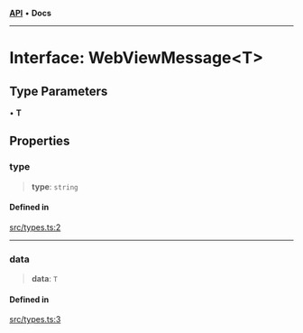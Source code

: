 [**API**](../../API.md) • **Docs**

***

# Interface: WebViewMessage\<T\>

## Type Parameters

• **T**

## Properties

### type

> **type**: `string`

#### Defined in

[src/types.ts:2](https://github.com/inokawa/react-native-react-bridge/blob/5ee94fe89bf5e5651d81f91c134d0e6639b5c7a5/src/types.ts#L2)

***

### data

> **data**: `T`

#### Defined in

[src/types.ts:3](https://github.com/inokawa/react-native-react-bridge/blob/5ee94fe89bf5e5651d81f91c134d0e6639b5c7a5/src/types.ts#L3)
